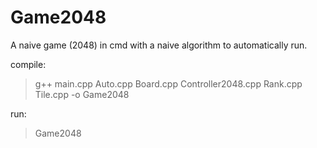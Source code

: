 # Game2048
A naive game (2048) in cmd with a naive algorithm to automatically run.

compile:
> g++ main.cpp Auto.cpp Board.cpp Controller2048.cpp Rank.cpp Tile.cpp -o Game2048

run:
> Game2048
